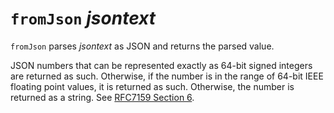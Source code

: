 # `fromJson` *jsontext*

`fromJson` parses *jsontext* as JSON and returns the parsed value.

JSON numbers that can be represented exactly as 64-bit signed integers are
returned as such. Otherwise, if the number is in the range of 64-bit IEEE
floating point values, it is returned as such. Otherwise, the number is returned
as a string. See [RFC7159 Section 6][rfc7159s6].

[rfc7159S6]: https://www.rfc-editor.org/rfc/rfc7159#section-6
